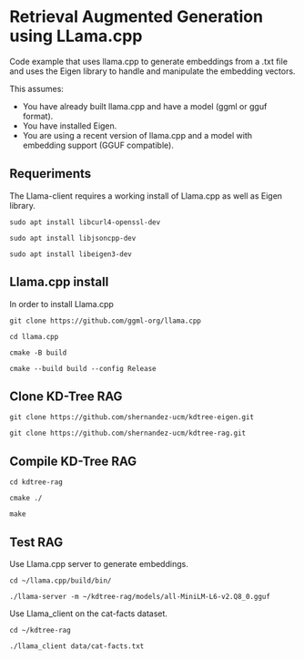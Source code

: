 # Retrieval Augmented Generation using LLama.cpp

Code example that uses llama.cpp to generate embeddings from a .txt file and uses the Eigen library to handle and manipulate the embedding vectors.

This assumes:

* You have already built llama.cpp and have a model (ggml or gguf format).
* You have installed Eigen.
* You are using a recent version of llama.cpp and a model with embedding support (GGUF compatible).

## Requeriments
The Llama-client requires a working install of Llama.cpp as well as Eigen library. 

`sudo apt install libcurl4-openssl-dev`

`sudo apt install libjsoncpp-dev`

`sudo apt install libeigen3-dev`

## Llama.cpp install
In order to install Llama.cpp 

`git clone https://github.com/ggml-org/llama.cpp`

`cd llama.cpp`

`cmake -B build`

 `cmake --build build --config Release`

## Clone KD-Tree RAG

`git clone https://github.com/shernandez-ucm/kdtree-eigen.git`

`git clone https://github.com/shernandez-ucm/kdtree-rag.git`

## Compile KD-Tree RAG

`cd kdtree-rag`

`cmake ./`

`make`

## Test RAG
Use Llama.cpp server to generate embeddings.

`cd ~/llama.cpp/build/bin/`

`./llama-server -m ~/kdtree-rag/models/all-MiniLM-L6-v2.Q8_0.gguf`

Use Llama_client on the cat-facts dataset.

`cd ~/kdtree-rag`

`./llama_client data/cat-facts.txt`

